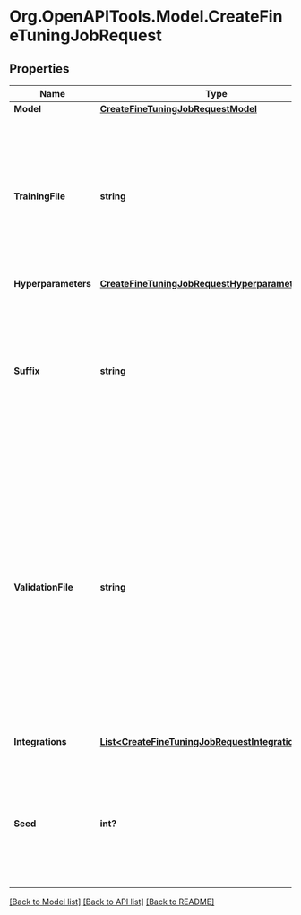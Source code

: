 # Org.OpenAPITools.Model.CreateFineTuningJobRequest

## Properties

Name | Type | Description | Notes
------------ | ------------- | ------------- | -------------
**Model** | [**CreateFineTuningJobRequestModel**](CreateFineTuningJobRequestModel.md) |  | 
**TrainingFile** | **string** | The ID of an uploaded file that contains training data.  See [upload file](/docs/api-reference/files/upload) for how to upload a file.  Your dataset must be formatted as a JSONL file. Additionally, you must upload your file with the purpose &#x60;fine-tune&#x60;.  See the [fine-tuning guide](/docs/guides/fine-tuning) for more details.  | 
**Hyperparameters** | [**CreateFineTuningJobRequestHyperparameters**](CreateFineTuningJobRequestHyperparameters.md) |  | [optional] 
**Suffix** | **string** | A string of up to 18 characters that will be added to your fine-tuned model name.  For example, a &#x60;suffix&#x60; of \&quot;custom-model-name\&quot; would produce a model name like &#x60;ft:gpt-3.5-turbo:openai:custom-model-name:7p4lURel&#x60;.  | [optional] 
**ValidationFile** | **string** | The ID of an uploaded file that contains validation data.  If you provide this file, the data is used to generate validation metrics periodically during fine-tuning. These metrics can be viewed in the fine-tuning results file. The same data should not be present in both train and validation files.  Your dataset must be formatted as a JSONL file. You must upload your file with the purpose &#x60;fine-tune&#x60;.  See the [fine-tuning guide](/docs/guides/fine-tuning) for more details.  | [optional] 
**Integrations** | [**List&lt;CreateFineTuningJobRequestIntegrationsInner&gt;**](CreateFineTuningJobRequestIntegrationsInner.md) | A list of integrations to enable for your fine-tuning job. | [optional] 
**Seed** | **int?** | The seed controls the reproducibility of the job. Passing in the same seed and job parameters should produce the same results, but may differ in rare cases. If a seed is not specified, one will be generated for you.  | [optional] 

[[Back to Model list]](../README.md#documentation-for-models) [[Back to API list]](../README.md#documentation-for-api-endpoints) [[Back to README]](../README.md)

